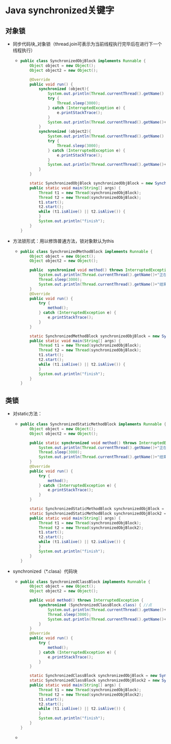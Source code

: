 # Java synchronized关键字

## 对象锁

+ 同步代码块_对象锁（thread.join可表示为当前线程执行完毕后在进行下一个线程执行）

  + ```java
    public class SynchronizedObjBlock implements Runnable {
        Object object = new Object();
        Object object2 = new Object();
    
        @Override
        public void run() {
            synchronized (object){
                System.out.println(Thread.currentThread().getName() + "占用🔒OBJ");
                try {
                    Thread.sleep(3000);
                } catch (InterruptedException e) {
                    e.printStackTrace();
                }
                System.out.println(Thread.currentThread().getName()+"釋放🔒OBJ");
            }
            synchronized (object2){
                System.out.println(Thread.currentThread().getName() + "占用🔒OBJ2");
                try {
                    Thread.sleep(3000);
                } catch (InterruptedException e) {
                    e.printStackTrace();
                }
                System.out.println(Thread.currentThread().getName()+"釋放🔒OBJ2");
            }
        }
    
        static SynchronizedObjBlock synchronizedObjBlock = new SynchronizedObjBlock();
        public static void main(String[] args) {
            Thread t1 = new Thread(synchronizedObjBlock);
            Thread t2 = new Thread(synchronizedObjBlock);
            t1.start();
            t2.start();
            while (t1.isAlive() || t2.isAlive()) {
            }
            System.out.println("finish");
        }
    }
    ```

+ 方法锁形式：用以修饰普通方法，锁对象默认为this

  + ```java
    public class SynchronizedMethodBlock implements Runnable {
        Object object = new Object();
        Object object2 = new Object();
    
        public  synchronized void method() throws InterruptedException {
            System.out.println(Thread.currentThread().getName()+"正在执行");
            Thread.sleep(3000);
            System.out.println(Thread.currentThread().getName()+"结束执行");
        }
        @Override
        public void run() {
            try {
                method();
            } catch (InterruptedException e) {
                e.printStackTrace();
            }
        }
    
        static SynchronizedMethodBlock synchronizedObjBlock = new SynchronizedMethodBlock();
        public static void main(String[] args) {
            Thread t1 = new Thread(synchronizedObjBlock);
            Thread t2 = new Thread(synchronizedObjBlock);
            t1.start();
            t2.start();
            while (t1.isAlive() || t2.isAlive()) {
            }
            System.out.println("finish");
        }
    }
    
    ```


## 类锁

 + 对static方法：

    + ```java
      public class SynchronizedStaticMethodBlock implements Runnable {
          Object object = new Object();
          Object object2 = new Object();
      
          public static synchronized void method() throws InterruptedException {
              System.out.println(Thread.currentThread().getName()+"正在执行");
              Thread.sleep(3000);
              System.out.println(Thread.currentThread().getName()+"结束执行");
          }
          @Override
          public void run() {
              try {
                  method();
              } catch (InterruptedException e) {
                  e.printStackTrace();
              }
          }
      
          static SynchronizedStaticMethodBlock synchronizedObjBlock = new SynchronizedStaticMethodBlock();
          static SynchronizedStaticMethodBlock synchronizedObjBlock2 = new SynchronizedStaticMethodBlock();
          public static void main(String[] args) {
              Thread t1 = new Thread(synchronizedObjBlock);
              Thread t2 = new Thread(synchronizedObjBlock2);
              t1.start();
              t2.start();
              while (t1.isAlive() || t2.isAlive()) {
              }
              System.out.println("finish");
          }
      }
      ```

+ synchronized（*.clasa）代码块

  + ```java
    public class SynchronizedClassBlock implements Runnable {
        Object object = new Object();
        Object object2 = new Object();
    
        public void method() throws InterruptedException {
            synchronized (SynchronizedClassBlock.class) { //点
                System.out.println(Thread.currentThread().getName()+"正在执行");
                Thread.sleep(3000);
                System.out.println(Thread.currentThread().getName()+"结束执行");
            }
        }
        @Override
        public void run() {
            try {
                method();
            } catch (InterruptedException e) {
                e.printStackTrace();
            }
        }
    
        static SynchronizedClassBlock synchronizedObjBlock = new SynchronizedClassBlock();
        static SynchronizedClassBlock synchronizedObjBlock2 = new SynchronizedClassBlock();
        public static void main(String[] args) {
            Thread t1 = new Thread(synchronizedObjBlock);
            Thread t2 = new Thread(synchronizedObjBlock2);
            t1.start();
            t2.start();
            while (t1.isAlive() || t2.isAlive()) {
            }
            System.out.println("finish");
        }
    }
    
    ```

  + 